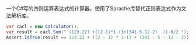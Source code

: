 一个C#写的四则运算表达式的计算器，使用了Sprache库替代正则表达式作为文法解析库。
```C#
var cacl = new Calculator();
var result = cacl.Sum(" (123.22) +((2-1)*1-(3+(341-5-12-2)  ))-6/2 ");
Assert.IsTrue(result == 123.22 + ((2 - 1) * 1-(3 + (341 - 5 - 12 - 2))) - 6 / 2);
```
